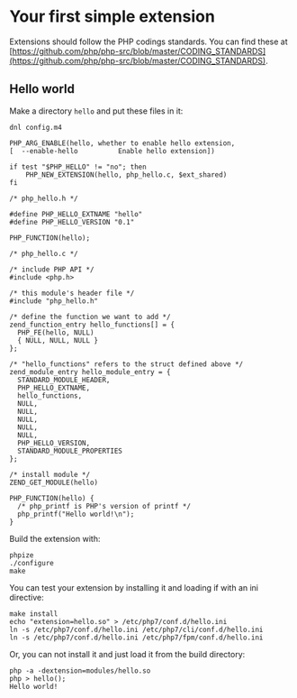 # Your first simple extension

Extensions should follow the PHP codings standards. You can find these at
[https://github.com/php/php-src/blob/master/CODING_STANDARDS](https://github.com/php/php-src/blob/master/CODING_STANDARDS).

## Hello world

Make a directory ```hello``` and put these files in it:

```
dnl config.m4

PHP_ARG_ENABLE(hello, whether to enable hello extension,
[  --enable-hello          Enable hello extension])

if test "$PHP_HELLO" != "no"; then
    PHP_NEW_EXTENSION(hello, php_hello.c, $ext_shared)
fi
```

```
/* php_hello.h */

#define PHP_HELLO_EXTNAME "hello"
#define PHP_HELLO_VERSION "0.1"

PHP_FUNCTION(hello);
```

```
/* php_hello.c */

/* include PHP API */
#include <php.h>

/* this module's header file */
#include "php_hello.h"

/* define the function we want to add */
zend_function_entry hello_functions[] = {
  PHP_FE(hello, NULL)
  { NULL, NULL, NULL }
};

/* "hello_functions" refers to the struct defined above */
zend_module_entry hello_module_entry = {
  STANDARD_MODULE_HEADER,
  PHP_HELLO_EXTNAME,
  hello_functions,
  NULL,
  NULL,
  NULL,
  NULL,
  NULL,
  PHP_HELLO_VERSION,
  STANDARD_MODULE_PROPERTIES
};

/* install module */
ZEND_GET_MODULE(hello)

PHP_FUNCTION(hello) {
  /* php_printf is PHP's version of printf */
  php_printf("Hello world!\n");
}
```

Build the extension with:

```
phpize
./configure
make
```

You can test your extension by installing it and loading if with an ini directive:

```
make install
echo "extension=hello.so" > /etc/php7/conf.d/hello.ini
ln -s /etc/php7/conf.d/hello.ini /etc/php7/cli/conf.d/hello.ini
ln -s /etc/php7/conf.d/hello.ini /etc/php7/fpm/conf.d/hello.ini
```

Or, you can not install it and just load it from the build directory:

```
php -a -dextension=modules/hello.so
php > hello();
Hello world!
```
